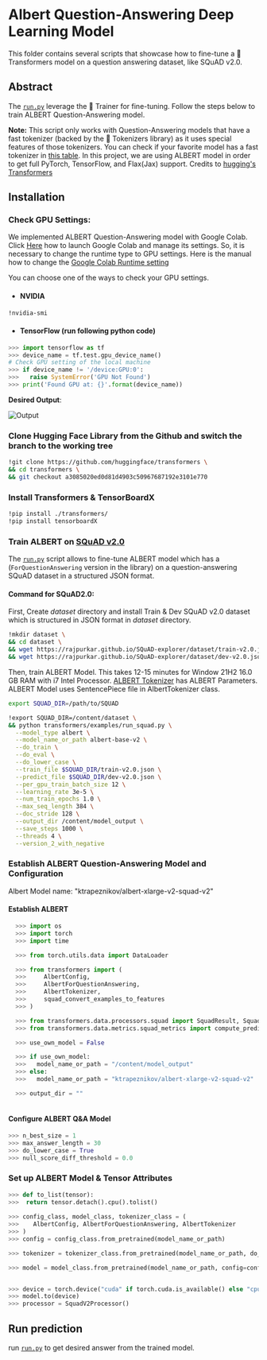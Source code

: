 <!---
Albert Question-Answering Deep Learning Model (John Chu, Adia Wu)
-->

# Albert Question-Answering Deep Learning Model

This folder contains several scripts that showcase how to fine-tune a 🤗 Transformers model on a question answering dataset,
like SQuAD v2.0.

## Abstract

The [`run.py`](https://github.com/JuheonChu/Natural-Language-Processing/tree/main/projects/albert%20Q%26A) leverage the 🤗 Trainer for fine-tuning. Follow the steps below to train ALBERT Question-Answering model.

**Note:** This script only works with Question-Answering models that have a fast tokenizer (backed by the 🤗 Tokenizers library) as it
uses special features of those tokenizers. You can check if your favorite model has a fast tokenizer in
[this table](https://huggingface.co/transformers/index.html#supported-frameworks). In this project, we are using ALBERT model in order to get full PyTorch, TensorFlow, and Flax(Jax) support. Credits to [hugging's Transformers](https://github.com/huggingface/transformers/tree/main/examples/pytorch/question-answering)


## Installation


### Check GPU Settings:

We implemented ALBERT Question-Answering model with Google Colab. Click [Here](https://colab.research.google.com/) how to launch Google Colab and manage its settings. So, it is necessary to change the runtime type to GPU settings. Here is the manual how to change the [Google Colab Runtime setting](https://research.google.com/colaboratory/local-runtimes.html)

You can choose one of the ways to check your GPU settings.

  - #### NVIDIA 
  ```bash
  !nvidia-smi
  ```
  
  - #### TensorFlow (run following python code)
  ``` python
  >>> import tensorflow as tf
  >>> device_name = tf.test.gpu_device_name()
  # Check GPU setting of the local machine
  >>> if device_name != '/device:GPU:0':
  >>>   raise SystemError('GPU Not Found')
  >>> print('Found GPU at: {}'.format(device_name))
 ``` 
  
 **Desired Output**: 
 
 ![Output](https://user-images.githubusercontent.com/35699839/199302514-2d576d94-0fb1-463d-9273-3d5fe20e89c6.png)

### Clone Hugging Face Library from the Github and switch the branch to the working tree

```bash
!git clone https://github.com/huggingface/transformers \
&& cd transformers \
&& git checkout a3085020ed0d81d4903c50967687192e3101e770 
```

### Install Transformers & TensorBoardX

```bash
!pip install ./transformers/
!pip install tensorboardX
```



### Train ALBERT on [SQuAD v2.0](https://rajpurkar.github.io/SQuAD-explorer/)

The [`run.py`]( https://github.com/JuheonChu/Natural-Language-Processing/tree/main/projects/albert%20Q%26A) script
allows to fine-tune ALBERT model which has a (`ForQuestionAnswering` version in the library) on a question-answering SQuAD dataset in a structured JSON format. 


#### Command for SQuAD2.0:

First, Create *dataset* directory and install Train & Dev SQuAD v2.0 dataset which is structured in JSON format in *dataset* directory.

```bash
!mkdir dataset \
&& cd dataset \
&& wget https://rajpurkar.github.io/SQuAD-explorer/dataset/train-v2.0.json \
&& wget https://rajpurkar.github.io/SQuAD-explorer/dataset/dev-v2.0.json
```
Then, train ALBERT Model. This takes 12-15 minutes for Window 21H2 16.0 GB RAM with i7 Intel Processor. [ALBERT Tokenizer](https://huggingface.co/docs/transformers/model_doc/albert) has ALBERT Parameters. ALBERT Model uses SentencePiece file in AlbertTokenizer class.

```bash
export SQUAD_DIR=/path/to/SQUAD

!export SQUAD_DIR=/content/dataset \
&& python transformers/examples/run_squad.py \
  --model_type albert \
  --model_name_or_path albert-base-v2 \
  --do_train \
  --do_eval \
  --do_lower_case \
  --train_file $SQUAD_DIR/train-v2.0.json \
  --predict_file $SQUAD_DIR/dev-v2.0.json \
  --per_gpu_train_batch_size 12 \
  --learning_rate 3e-5 \
  --num_train_epochs 1.0 \
  --max_seq_length 384 \
  --doc_stride 128 \
  --output_dir /content/model_output \
  --save_steps 1000 \
  --threads 4 \
  --version_2_with_negative 
```

### Establish ALBERT Question-Answering Model and Configuration

Albert Model name: "ktrapeznikov/albert-xlarge-v2-squad-v2"

#### Establish ALBERT

``` python
  >>> import os
  >>> import torch
  >>> import time 

  >>> from torch.utils.data import DataLoader 

  >>> from transformers import (
  >>>     AlbertConfig, 
  >>>     AlbertForQuestionAnswering,
  >>>     AlbertTokenizer,
  >>>     squad_convert_examples_to_features
  >>> )

  >>> from transformers.data.processors.squad import SquadResult, SquadV2Processor, SquadExample
  >>> from transformers.data.metrics.squad_metrics import compute_predictions_logits

  >>> use_own_model = False

  >>> if use_own_model:
  >>>   model_name_or_path = "/content/model_output"
  >>> else:
  >>>   model_name_or_path = "ktrapeznikov/albert-xlarge-v2-squad-v2"

  >>> output_dir = ""
  
 ``` 

 #### Configure ALBERT Q&A Model
 
``` python
>>> n_best_size = 1
>>> max_answer_length = 30
>>> do_lower_case = True 
>>> null_score_diff_threshold = 0.0 
```


### Set up ALBERT Model & Tensor Attributes

```python
>>> def to_list(tensor):
>>>  return tensor.detach().cpu().tolist()
  
>>> config_class, model_class, tokenizer_class = (
>>>    AlbertConfig, AlbertForQuestionAnswering, AlbertTokenizer
>>> )
>>> config = config_class.from_pretrained(model_name_or_path)

>>> tokenizer = tokenizer_class.from_pretrained(model_name_or_path, do_lower_case=True)

>>> model = model_class.from_pretrained(model_name_or_path, config=config)


>>> device = torch.device("cuda" if torch.cuda.is_available() else "cpu")
>>> model.to(device)
>>> processor = SquadV2Processor()
```

## Run prediction

run [`run.py`](https://github.com/JuheonChu/Natural-Language-Processing/tree/main/projects/albert%20Q%26A) to get desired answer from the trained model.
